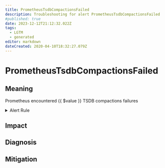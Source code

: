 ```yaml
---
title: PrometheusTsdbCompactionsFailed
description: Troubleshooting for alert PrometheusTsdbCompactionsFailed
#published: true
date: 2023-12-12T21:12:32.022Z
tags: 
  - LGTM
  - generated
editor: markdown
dateCreated: 2020-04-10T18:32:27.079Z
---
```


# PrometheusTsdbCompactionsFailed

## Meaning
[//]: # "Short paragraph that explains what the alert means"
Prometheus encountered {{ $value }} TSDB compactions failures

<details>
  <summary>Alert Rule</summary>

{{% rule "prometheus-self-monitoring/prometheus-self-monitoring-internal.yml" "PrometheusTsdbCompactionsFailed" %}}

{{% comment %}}

```yaml
alert: PrometheusTsdbCompactionsFailed
expr: increase(prometheus_tsdb_compactions_failed_total[1m]) > 0
for: 0m
labels:
    severity: critical
annotations:
    summary: Prometheus TSDB compactions failed (instance {{ $labels.instance }})
    description: |-
        Prometheus encountered {{ $value }} TSDB compactions failures
          VALUE = {{ $value }}
          LABELS = {{ $labels }}
    runbook: https://github.com/srerun/prometheus-alerts/blob/main/content/runbooks/prometheus-self-monitoring-internal/PrometheusTsdbCompactionsFailed.md

```

{{% /comment %}}

</details>


## Impact
[//]: # "What could / will happen if the alert is not addressed"



## Diagnosis
[//]: # "Steps to take to identify the cause of the problem"



## Mitigation
[//]: # "The steps necessary to resolve the alert"
